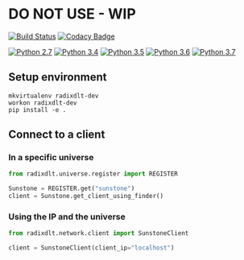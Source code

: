 # DO NOT USE - WIP

[![Build Status](https://travis-ci.org/dannywillems/radix-dlt-python.svg?branch=master)](https://travis-ci.org/dannywillems/radix-dlt-python)
[![Codacy Badge](https://api.codacy.com/project/badge/Grade/cc14f0cc741e45f38d633e7d4e7fd12a)](https://www.codacy.com/manual/dannywillems/radix-dlt-python?utm_source=github.com&amp;utm_medium=referral&amp;utm_content=dannywillems/radix-dlt-python&amp;utm_campaign=Badge_Grade)

[![Python 2.7](https://img.shields.io/badge/python-2.7-blue.svg)](https://www.python.org/downloads/release/python-270/)
[![Python 3.4](https://img.shields.io/badge/python-3.4-blue.svg)](https://www.python.org/downloads/release/python-340/)
[![Python 3.5](https://img.shields.io/badge/python-3.5-blue.svg)](https://www.python.org/downloads/release/python-350/)
[![Python 3.6](https://img.shields.io/badge/python-3.6-blue.svg)](https://www.python.org/downloads/release/python-360/)
[![Python 3.7](https://img.shields.io/badge/python-3.7-blue.svg)](https://www.python.org/downloads/release/python-370/)

## Setup environment

```shell
mkvirtualenv radixdlt-dev
workon radixdlt-dev
pip install -e .
```

## Connect to a client

### In a specific universe

```python
from radixdlt.universe.register import REGISTER

Sunstone = REGISTER.get("sunstone")
client = Sunstone.get_client_using_finder()
```

### Using the IP and the universe

```python
from radixdlt.network.client import SunstoneClient

client = SunstoneClient(client_ip="localhost")
```
